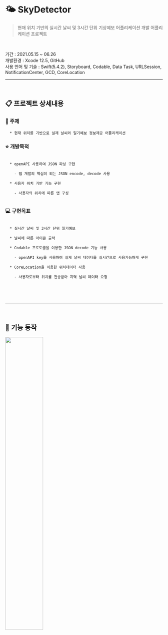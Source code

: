# 🌤 SkyDetector

> 현재 위치 기반의 실시간 날씨 및 3시간 단위 기상예보 어플리케이션 개발 어플리케이션 프로젝트
<br>

기간 : 2021.05.15 ~ 06.26 <br>
개발환경 : Xcode 12.5, GitHub <br>
사용 언어 및 기술 : Swift(5.4.2), Storyboard, Codable, Data Task, URLSession, NotificationCenter, GCD, CoreLocation<br>
 
------------------------------------------------------------------------

<br>
 
## 📋 프로젝트 상세내용
 
### 📍 주제
```
  * 현재 위치를 기반으로 실제 날씨와 일기예보 정보제공 어플리케이션
```

 
### ⭐ 개발목적
```
 
  * openAPI 사용하여 JSON 파싱 구현

    - 앱 개발의 핵심이 되는 JSON encode, decode 사용

  * 사용자 위치 기반 기능 구현

    - 사용자의 위치에 따른 앱 구성
 
```

 
### 💻 구현목표
```

  * 실시간 날씨 및 3시간 단위 일기예보
  
  * 날씨에 따른 아이콘 출력
  
  * Codable 프로토콜을 이용한 JSON decode 기능 사용
  
    - openAPI key를 사용하여 실제 날씨 데이터를 실시간으로 사용가능하게 구현

  * CoreLocation을 이용한 위치데이터 사용
    
    - 사용자로부터 위치를 전송받아 지역 날씨 데이터 요청
  
```
<br>
<br>

-----------

<br>
 
## 📱 기능 동작

<img width="49%" src="https://github.com/naldal/readmegifs/blob/master/sg.gif?raw=true"/>
